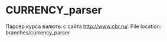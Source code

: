 # CURRENCY_parser
Парсер курса валюты с сайта http://www.cbr.ru/.  File location: branches/currency_parser


